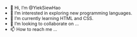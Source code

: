 - 👋 Hi, I’m @YiekSiewHao
- 👀 I’m interested in exploring new programming languages.
- 🌱 I’m currently learning HTML and CSS.
- 💞️ I’m looking to collaborate on ...
- 📫 How to reach me ...

<!---
YiekSiewHao/YiekSiewHao is a ✨ special ✨ repository because its `README.md` (this file) appears on your GitHub profile.
You can click the Preview link to take a look at your changes.
--->
